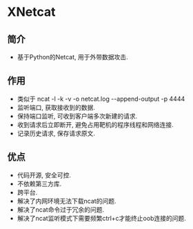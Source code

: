 ﻿# XNetcat
## 简介
- 基于Python的Netcat, 用于外带数据攻击.

## 作用
- 类似于 ncat -l -k -v -o netcat.log --append-output -p 4444
- 监听端口, 获取接收到的数据.
- 保持端口监听, 可收到客户端多次新建的请求.
- 收到请求后立即断开, 避免占用靶机的程序线程和网络连接.
- 记录历史请求, 保存请求原文.

## 优点
- 代码开源, 安全可控.
- 不依赖第三方库.
- 跨平台.
- 解决了内网环境无法下载ncat的问题.
- 解决了ncat命令过于冗余的问题.
- 解决了ncat监听模式下需要频繁ctrl+c才能终止oob连接的问题.
